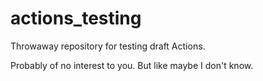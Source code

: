 # actions_testing

Throwaway repository for testing draft Actions.

Probably of no interest to you. But like maybe I don't know.
